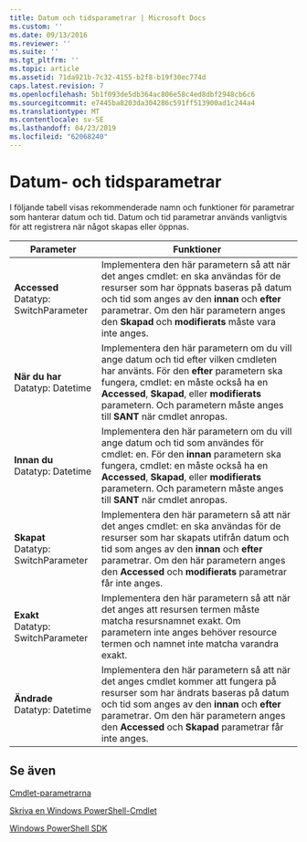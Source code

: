 ```yaml
---
title: Datum och tidsparametrar | Microsoft Docs
ms.custom: ''
ms.date: 09/13/2016
ms.reviewer: ''
ms.suite: ''
ms.tgt_pltfrm: ''
ms.topic: article
ms.assetid: 71da921b-7c32-4155-b2f8-b19f30ec774d
caps.latest.revision: 7
ms.openlocfilehash: 5b1f093de5db364ac806e58c4ed8dbf2948cb6c6
ms.sourcegitcommit: e7445ba8203da304286c591ff513900ad1c244a4
ms.translationtype: MT
ms.contentlocale: sv-SE
ms.lasthandoff: 04/23/2019
ms.locfileid: "62068240"
---
```

# <a name="date-and-time-parameters"></a>Datum- och tidsparametrar

I följande tabell visas rekommenderade namn och funktioner för parametrar som hanterar datum och tid. Datum och tid parametrar används vanligtvis för att registrera när något skapas eller öppnas.

|Parameter|Funktioner|
|---|---|
|**Accessed**<br>Datatyp: SwitchParameter|Implementera den här parametern så att när det anges cmdlet: en ska användas för de resurser som har öppnats baseras på datum och tid som anges av den **innan** och **efter** parametrar. Om den här parametern anges den **Skapad** och **modifierats** måste vara inte anges.|
|**När du har**<br>Datatyp: Datetime|Implementera den här parametern om du vill ange datum och tid efter vilken cmdleten har använts. För den **efter** parametern ska fungera, cmdlet: en måste också ha en **Accessed**, **Skapad**, eller **modifierats** parametern. Och parametern måste anges till **SANT** när cmdlet anropas.|
|**Innan du**<br>Datatyp: Datetime|Implementera den här parametern om du vill ange datum och tid som användes för cmdlet: en. För den **innan** parametern ska fungera, cmdlet: en måste också ha en **Accessed**, **Skapad**, eller **modifierats** parametern. Och parametern måste anges till **SANT** när cmdlet anropas.|
|**Skapat**<br>Datatyp: SwitchParameter|Implementera den här parametern så att när det anges cmdlet: en ska användas för de resurser som har skapats utifrån datum och tid som anges av den **innan** och **efter** parametrar. Om den här parametern anges den **Accessed** och **modifierats** parametrar får inte anges.|
|**Exakt**<br>Datatyp: SwitchParameter|Implementera den här parametern så att när det anges att resursen termen måste matcha resursnamnet exakt. Om parametern inte anges behöver resource termen och namnet inte matcha varandra exakt.|
|**Ändrade**<br>Datatyp: Datetime|Implementera den här parametern så att när det anges cmdlet kommer att fungera på resurser som har ändrats baseras på datum och tid som anges av den **innan** och **efter** parametrar. Om den här parametern anges den **Accessed** och **Skapad** parametrar får inte anges.|
## <a name="see-also"></a>Se även

[Cmdlet-parametrarna](./cmdlet-parameters.md)

[Skriva en Windows PowerShell-Cmdlet](./writing-a-windows-powershell-cmdlet.md)

[Windows PowerShell SDK](../windows-powershell-reference.md)
